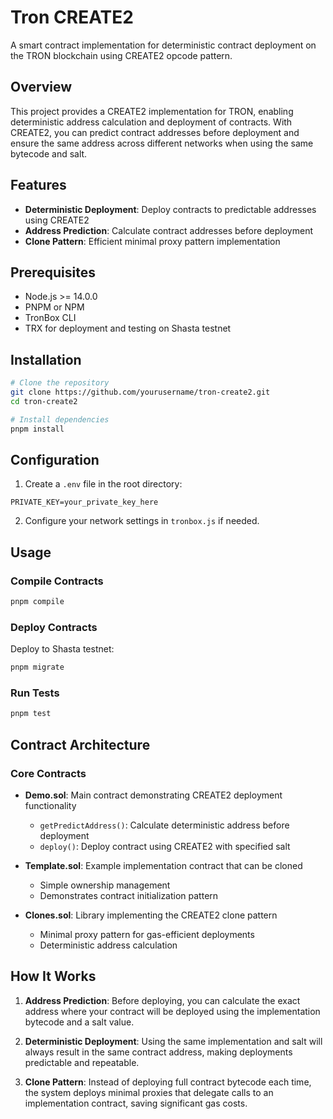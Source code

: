 # Tron CREATE2

A smart contract implementation for deterministic contract deployment on the TRON blockchain using CREATE2 opcode pattern.

## Overview

This project provides a CREATE2 implementation for TRON, enabling deterministic address calculation and deployment of contracts. With CREATE2, you can predict contract addresses before deployment and ensure the same address across different networks when using the same bytecode and salt.

## Features

- **Deterministic Deployment**: Deploy contracts to predictable addresses using CREATE2
- **Address Prediction**: Calculate contract addresses before deployment
- **Clone Pattern**: Efficient minimal proxy pattern implementation

## Prerequisites

- Node.js >= 14.0.0
- PNPM or NPM
- TronBox CLI
- TRX for deployment and testing on Shasta testnet

## Installation

```bash
# Clone the repository
git clone https://github.com/yourusername/tron-create2.git
cd tron-create2

# Install dependencies
pnpm install
```

## Configuration

1. Create a `.env` file in the root directory:

```env
PRIVATE_KEY=your_private_key_here
```

2. Configure your network settings in `tronbox.js` if needed.

## Usage

### Compile Contracts

```bash
pnpm compile
```

### Deploy Contracts

Deploy to Shasta testnet:

```bash
pnpm migrate
```

### Run Tests

```bash
pnpm test
```

## Contract Architecture

### Core Contracts

- **Demo.sol**: Main contract demonstrating CREATE2 deployment functionality
  - `getPredictAddress()`: Calculate deterministic address before deployment
  - `deploy()`: Deploy contract using CREATE2 with specified salt

- **Template.sol**: Example implementation contract that can be cloned
  - Simple ownership management
  - Demonstrates contract initialization pattern

- **Clones.sol**: Library implementing the CREATE2 clone pattern
  - Minimal proxy pattern for gas-efficient deployments
  - Deterministic address calculation

## How It Works

1. **Address Prediction**: Before deploying, you can calculate the exact address where your contract will be deployed using the implementation bytecode and a salt value.

2. **Deterministic Deployment**: Using the same implementation and salt will always result in the same contract address, making deployments predictable and repeatable.

3. **Clone Pattern**: Instead of deploying full contract bytecode each time, the system deploys minimal proxies that delegate calls to an implementation contract, saving significant gas costs.